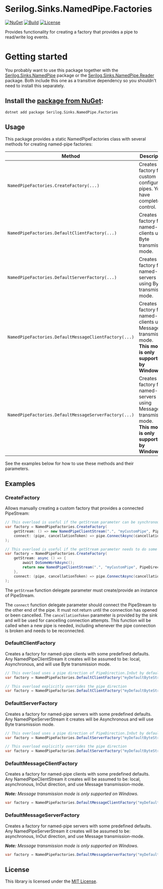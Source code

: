 # Serilog.Sinks.NamedPipe.Factories

[![NuGet](https://img.shields.io/nuget/v/Serilog.Sinks.NamedPipe.Factories.svg)](https://www.nuget.org/packages/Serilog.Sinks.NamedPipe.Factories)
[![Build](https://github.com/lethek/Serilog.Sinks.NamedPipe/actions/workflows/dotnet.yml/badge.svg)](https://github.com/lethek/Serilog.Sinks.NamedPipe/actions/workflows/dotnet.yml)
[![License](https://img.shields.io/github/license/lethek/Serilog.Sinks.NamedPipe)](https://github.com/lethek/Serilog.Sinks.NamedPipe/blob/master/LICENSE)

Provides functionality for creating a factory that provides a pipe to read/write log events.

# Getting started

You probably want to use this package together with the [Serilog.Sinks.NamedPipe](https://www.nuget.org/packages/Serilog.Sinks.NamedPipe) package
or the [Serilog.Sinks.NamedPipe.Reader](https://www.nuget.org/packages/Serilog.Sinks.NamedPipe.Reader) package.
Both include this one as a transitive dependency so you shouldn't need to install this separately.

## Install the [package from NuGet](https://www.nuget.org/packages/Serilog.Sinks.NamedPipe.Factories):

```
dotnet add package Serilog.Sinks.NamedPipe.Factories
```

## Usage

This package provides a static NamedPipeFactories class with several methods for creating named-pipe factories:

| Method                                                | Description                                                                                                           |
|-------------------------------------------------------|-----------------------------------------------------------------------------------------------------------------------|
| `NamedPipeFactories.CreateFactory(...)`               | Creates a factory for custom configured pipes. You have complete control.                                             |
| `NamedPipeFactories.DefaultClientFactory(...)`        | Creates a factory for named-pipe clients using Byte transmission mode.                                                |
| `NamedPipeFactories.DefaultServerFactory(...)`        | Creates a factory for named-pipe servers using Byte transmission mode.                                                |
| `NamedPipeFactories.DefaultMessageClientFactory(...)` | Creates a factory for named-pipe clients using Message transmission mode.<br/>**This mode is only supported by Windows.** |
| `NamedPipeFactories.DefaultMessageServerFactory(...)` | Creates a factory for named-pipe servers using Message transmission mode.<br/>**This mode is only supported by Windows.** |

See the examples below for how to use these methods and their parameters.

## Examples

### CreateFactory

Allows manually creating a custom factory that provides a connected PipeStream:

```csharp
// This overload is useful if the getStream parameter can be synchronous. The connect parameter is always async.
var factory = NamedPipeFactories.CreateFactory(
    getStream: () => new NamedPipeClientStream(".", "myCustomPipe", PipeDirection.Out, PipeOptions.Asynchronous),
    connect: (pipe, cancellationToken) => pipe.ConnectAsync(cancellationToken)
);
```

```csharp
// This overload is useful if the getStream parameter needs to do some asynchronous work. The connect parameter is always async.
var factory = NamedPipeFactories.CreateFactory(
    getStream: async () => {
        await DoSomeWorkAsync();
        return new NamedPipeClientStream(".", "myCustomPipe", PipeDirection.Out, PipeOptions.Asynchronous);
    },
    connect: (pipe, cancellationToken) => pipe.ConnectAsync(cancellationToken)
);
```

The `getStream` function delegate parameter must create/provide an instance of PipeStream.

The `connect` function delegate parameter should connect the PipeStream to the other end of the pipe. It must not return
until the connection has opened or been cancelled. The `cancellationToken` parameter is provided by the sink and will be
used for cancelling connection attempts. This function will be called when a new pipe is needed, including whenever the
pipe connection is broken and needs to be reconnected.


### DefaultClientFactory

Creates a factory for named-pipe clients with some predefined defaults.
Any NamedPipeClientStream it creates will be assumed to be: local, Asynchronous, and will use Byte transmission mode.

```csharp
// This overload uses a pipe direction of PipeDirection.InOut by default
var factory = NamedPipeFactories.DefaultClientFactory("myDefaultByteStreamPipe");
```

```csharp
// This overload explicitly overrides the pipe direction
var factory = NamedPipeFactories.DefaultClientFactory("myDefaultByteStreamPipe", PipeDirection.Out);
```


### DefaultServerFactory

Creates a factory for named-pipe servers with some predefined defaults. Any NamedPipeServerStream it creates will be
Asynchronous and will use Byte transmission mode.

```csharp
// This overload uses a pipe direction of PipeDirection.InOut by default
var factory = NamedPipeFactories.DefaultServerFactory("myDefaultByteStreamPipe");
```

```csharp
// This overload explicitly overrides the pipe direction
var factory = NamedPipeFactories.DefaultServerFactory("myDefaultByteStreamPipe", PipeDirection.In);
```


### DefaultMessageClientFactory

Creates a factory for named-pipe clients with some predefined defaults.
Any NamedPipeClientStream it creates will be assumed to be: local, asynchronous, InOut direction, and use Message transmission-mode.

***Note:** Message transmission mode is only supported on Windows.*

```csharp
var factory = NamedPipeFactories.DefaultMessageClientFactory("myDefaultMessageStreamPipe");
```


### DefaultMessageServerFactory

Creates a factory for named-pipe servers with some predefined defaults.
Any NamedPipeServerStream it creates will be assumed to be: asynchronous, InOut direction, and use Message transmission-mode.

***Note:** Message transmission mode is only supported on Windows.*

```csharp
var factory = NamedPipeFactories.DefaultMessageServerFactory("myDefaultMessageStreamPipe");
```


## License

This library is licensed under the [MIT License](https://opensource.org/licenses/MIT).
